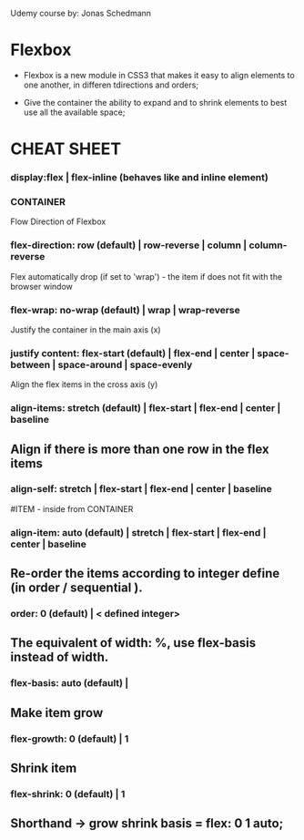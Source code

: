 Udemy course by: Jonas Schedmann

# Flexbox
* Flexbox is a new module in CSS3 that makes it easy to align
  elements to one another, in differen tdirections and orders;

* Give the container the ability to expand and to shrink elements to 
best use all the available space;

# CHEAT SHEET
### display:flex | flex-inline  (behaves like and inline element)
 
### CONTAINER
Flow Direction of Flexbox
### flex-direction: row (default) | row-reverse | column | column-reverse

Flex automatically drop (if set to 'wrap') - the item if does not fit with the browser window 
### flex-wrap: no-wrap (default) | wrap | wrap-reverse

Justify the container  in the main axis (x)
### justify content: flex-start (default) | flex-end | center | space-between | space-around | space-evenly 

Align the flex items in the cross axis (y)
### align-items: stretch (default) | flex-start | flex-end | center | baseline

## Align if there is more than one row in the flex items 
### align-self: stretch | flex-start | flex-end | center | baseline


#ITEM - inside from CONTAINER

### align-item: auto (default) | stretch | flex-start | flex-end | center | baseline

## Re-order the items according to integer define (in order / sequential ).
### order: 0 (default) | < defined integer>

## The equivalent of width: %, use flex-basis instead of width.  
### flex-basis: auto (default) | <defined unit>

## Make item grow
### flex-growth: 0 (default) | 1

## Shrink item
### flex-shrink: 0 (default) | 1

## Shorthand -> grow shrink basis = flex: 0 1 auto;


